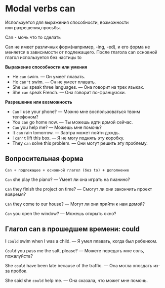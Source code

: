 # Modal verbs can

Используется для выражения способности, возможности или разрешения,просьбы. 
 
Can - мочь что то сделать

Can не имеет различных форм(например, -ing, -ed), и его форма не меняется в зависимости от подлежащего. 
После глагола can основной глагол используется без частицы to 
 

**Выражение способности или умения**

- He `can` swim. — Он умеет плавать.
- He `can't` swim. — Он не умеет плавать.
- She `can` speak three languages. — Она говорит на трех языках. 
- She `can` speak French. — Она говорит по-французски. 
 

**Разрешение или возможность**

- `Can` I use your phone? — Можно мне воспользоваться твоим телефоном?
- You `can` go home now. — Ты можешь идти домой сейчас. 
- `Can` you help me? — Можешь мне помочь? 
- It `can` rain tomorrow. — Завтра может пойти дождь. 
- I `can't` lift this box. — Я не могу поднять эту коробку. 
- They `can` solve this problem. — Они могут решить эту проблему. 
 
## Вопросительная форма 
 
`Can + подлежащее + основной глагол (без to) + дополнение` 
 
`Can` she play the piano? — Умеет ли она играть на пианино?

`Can` they finish the project on time? — Смогут ли они закончить проект вовремя? 
 
`Can` they come to our house? — Могут ли они прийти к нам домой? 
 
`Can` you open the window? — Можешь открыть окно? 
 


## Глагол can в прошедшем времени: could 
 
I `could` swim when I was a child. — Я умел плавать, когда был ребенком. 
 
`Could` you pass me the salt, please? — Можете передать мне соль, пожалуйста? 
 
She `could` have been late because of the traffic. — Она могла опоздать из-за пробок. 
 
She said she `could` help me. — Она сказала, что может мне помочь. 
 


